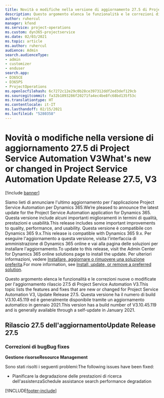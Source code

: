 ```yaml
---
title: Novità o modifiche nella versione di aggiornamento 27.5 di Project Service Automation aggiornamento rapido V3
description: Questo argomento elenca le funzionalità e le correzioni disponibili nella versione di aggiornamento 27.5 di Project Service Automation aggiornamento rapido V3.
author: ruhercul
manager: kfend
ms.service: project-operations
ms.custom: dyn365-projectservice
ms.date: 02/03/2021
ms.topic: article
ms.author: ruhercul
audience: Admin
search.audienceType:
- admin
- customizer
- enduser
search.app:
- D365CE
- D365PS
- ProjectOperations
ms.openlocfilehash: 6c7272c12e29c0b28ce397312ddf2ed3def129cb
ms.sourcegitcommit: fa32b1893286f20271fa4ec4be8fc68bd135f53c
ms.translationtype: HT
ms.contentlocale: it-IT
ms.lasthandoff: 02/15/2021
ms.locfileid: "5280358"
---
```

# <a name="whats-new-or-changed-in-project-service-automation-update-release-275-v3"></a><span data-ttu-id="ea0ad-103">Novità o modifiche nella versione di aggiornamento 27.5 di Project Service Automation V3</span><span class="sxs-lookup"><span data-stu-id="ea0ad-103">What's new or changed in Project Service Automation Update Release 27.5, V3</span></span>

[!include [banner](../includes/psa-now-project-operations.md)]

<span data-ttu-id="ea0ad-104">Siamo lieti di annunciare l'ultimo aggiornamento per l'applicazione Project Service Automation per Dynamics 365.</span><span class="sxs-lookup"><span data-stu-id="ea0ad-104">We’re pleased to announce the latest update for the Project Service Automation application for Dynamics 365.</span></span> <span data-ttu-id="ea0ad-105">Questa versione include alcuni importanti miglioramenti in termini di qualità, prestazioni e usabilità.</span><span class="sxs-lookup"><span data-stu-id="ea0ad-105">This release includes some important improvements to quality, performance, and usability.</span></span> <span data-ttu-id="ea0ad-106">Questa versione è compatibile con Dynamics 365 9.x.</span><span class="sxs-lookup"><span data-stu-id="ea0ad-106">This release is compatible with Dynamics 365 9.x.</span></span> <span data-ttu-id="ea0ad-107">Per eseguire l'aggiornamento a questa versione, visita l'interfaccia di amministrazione di Dynamics 365 online e vai alla pagina delle soluzioni per installare l'aggiornamento.</span><span class="sxs-lookup"><span data-stu-id="ea0ad-107">To update to this release, visit the Admin Center for Dynamics 365 online solutions page to install the update.</span></span> <span data-ttu-id="ea0ad-108">Per ulteriori informazioni, vedere [Installare, aggiornare o rimuovere una soluzione preferita](https://docs.microsoft.com/power-platform/admin/install-remove-preferred-solution).</span><span class="sxs-lookup"><span data-stu-id="ea0ad-108">For more information, see [Install, update, or remove a preferred solution](https://docs.microsoft.com/power-platform/admin/install-remove-preferred-solution).</span></span>

<span data-ttu-id="ea0ad-109">Questo argomento elenca le funzionalità e le correzioni nuove o modificate per l'aggiornamento rilascio 27.5 di Project Service Automation V3.</span><span class="sxs-lookup"><span data-stu-id="ea0ad-109">This topic lists the features and fixes that are new or changed for Project Service Automation V3, Update Release 27.5.</span></span> <span data-ttu-id="ea0ad-110">Questa versione ha il numero di build V3.10.45.119 ed è generalmente disponibile tramite un aggiornamento automatico in gennaio 2021.</span><span class="sxs-lookup"><span data-stu-id="ea0ad-110">This version has a build number of V3.10.45.119 and is generally available through a self-update in January 2021.</span></span>

## <a name="update-release-275"></a><span data-ttu-id="ea0ad-111">Rilascio 27.5 dell'aggiornamento</span><span class="sxs-lookup"><span data-stu-id="ea0ad-111">Update Release 27.5</span></span>

### <a name="bug-fixes"></a><span data-ttu-id="ea0ad-112">Correzioni di bug</span><span class="sxs-lookup"><span data-stu-id="ea0ad-112">Bug fixes</span></span>


<span data-ttu-id="ea0ad-113">**Gestione risorse**</span><span class="sxs-lookup"><span data-stu-id="ea0ad-113">**Resource Management**</span></span>

<span data-ttu-id="ea0ad-114">Sono stati risolti i seguenti problemi:</span><span class="sxs-lookup"><span data-stu-id="ea0ad-114">The following issues have been fixed:</span></span>

- <span data-ttu-id="ea0ad-115">Pianificare la degradazione delle prestazioni di ricerca dell'assistenza</span><span class="sxs-lookup"><span data-stu-id="ea0ad-115">Schedule assistance search performance degradation</span></span>


[!INCLUDE[footer-include](../includes/footer-banner.md)]